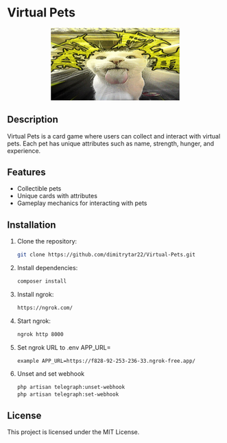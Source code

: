# Virtual Pets

<div align="center">
    <img src="readme-logo.jpg" alt="Logo" width="300"/>
</div>

## Description
Virtual Pets is a card game where users can collect and interact with virtual pets. Each pet has unique attributes such as name, strength, hunger, and experience.

## Features
- Collectible pets
- Unique cards with attributes
- Gameplay mechanics for interacting with pets

## Installation
1. Clone the repository:
   ```bash
   git clone https://github.com/dimitrytar22/Virtual-Pets.git
2. Install dependencies:
    ```bash
   composer install
3. Install ngrok:
    ```bash
    https://ngrok.com/
4. Start ngrok:
   ```bash
   ngrok http 8000 
5. Set ngrok URL to .env APP_URL=
    ```
    example APP_URL=https://f828-92-253-236-33.ngrok-free.app/
6. Unset and set webhook
    ```bash
   php artisan telegraph:unset-webhook
   php artisan telegraph:set-webhook

## License
This project is licensed under the MIT License.
